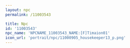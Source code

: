 ```yaml
---
layout: npc
permalink: /11003543

title: Npc
id: '11003543'
npc_name: 'NPCNAME_11003543_NAME:[F]Timaion01'
icon_url: 'portrait/npc/11000905_housekeeper13_p.png'
---
```

